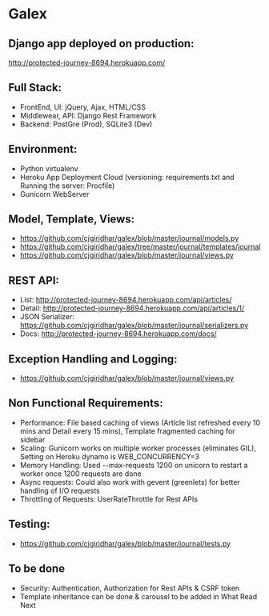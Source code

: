 Galex
======

Django app deployed on production:
-----------------------------------
http://protected-journey-8694.herokuapp.com/

Full Stack:
------------
- FrontEnd, UI: jQuery, Ajax, HTML/CSS
- Middlewear, API: Django Rest Framework
- Backend: PostGre (Prod), SQLite3 (Dev)
 
Environment:
-------------
- Python virtualenv
- Heroku App Deployment Cloud (versioning: requirements.txt and Running the server: Procfile)
- Gunicorn WebServer

Model, Template, Views:
------------------------
- https://github.com/cjgiridhar/galex/blob/master/journal/models.py
- https://github.com/cjgiridhar/galex/tree/master/journal/templates/journal
- https://github.com/cjgiridhar/galex/blob/master/journal/views.py


REST API:
-----------
- List: http://protected-journey-8694.herokuapp.com/api/articles/
- Detail: http://protected-journey-8694.herokuapp.com/api/articles/1/
- JSON Serializer: https://github.com/cjgiridhar/galex/blob/master/journal/serializers.py
- Docs: http://protected-journey-8694.herokuapp.com/docs/


Exception Handling and Logging:
--------------------------------
- https://github.com/cjgiridhar/galex/blob/master/journal/views.py


Non Functional Requirements:
------------------------------
- Performance: File based caching of views (Article list refreshed every 10 mins and Detail every 15 mins), Template fragmented caching for sidebar
- Scaling: Gunicorn works on multiple worker processes (eliminates GIL), Setting on Heroku dynamo is WEB_CONCURRENCY=3
- Memory Handling: Used --max-requests 1200 on unicorn to restart a worker once 1200 requests are done
- Async requests: Could also work with gevent (greenlets) for better handling of I/O requests
- Throttling of Requests: UserRateThrottle for Rest APIs


Testing:
----------
- https://github.com/cjgiridhar/galex/blob/master/journal/tests.py


To be done
-----------
- Security: Authentication, Authorization for Rest APIs & CSRF token
- Template inheritance can be done & carousel to be added in What Read Next
